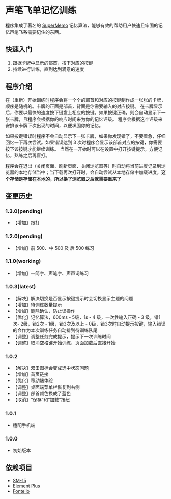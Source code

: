 # 声笔飞单记忆训练

程序集成了著名的 [SuperMemo](https://supermemo.guru/wiki/SuperMemo) 记忆算法，能够有效的帮助用户快速且牢固的记忆声笔飞系需要记住的东西。

## 快速入门

1. 跟据卡牌中显示的部首，按下对应的按键
2. 持续进行训练，直到达到满意的速度

## 程序介绍

在（重新）开始训练时程序会将一个个的部首和对应的按键制作成一张张的卡牌，顺序是随机的。卡牌的正面是部首，背面是你需要输入的对应按键。
在卡牌显示后，你要以最快的速度按下键盘上相应的按键。如果按键正确，则会自动显示下一张卡牌，且程序会根据你的响应时间来为你的记忆评级。
程序会根据这个评级来安排该卡牌下次出现的时间，以便巩固你的记忆。

如果按键错误时程序不会自动显示下一张卡牌，如果你发现错了，不要着急，仔细回忆一下再次尝试。如果错误达到 3 次时程序会显示该部首对应的按键，你需要按下该按键才能继续训练。
当然在一开始时可以在设置中打开按键提示，方便记忆，熟练之后再盲打。

程序会在退出（关闭页面、刷新页面、关闭浏览器等）时自动将当前进度记录到浏览器的本地存储当中；当下载再次打开时，会自动尝试从本地存储中加载进度。**这个存储是存储在本地的，所以换了浏览器之后就需要重来了**

## 变更历史

### 1.3.0(pending)

- 【增加】跟打

### 1.2.0(pending)

- 【增加】前 500、中 500 及 后 500 练习

### 1.1.0(working)

- 【增加】一简字、声笔字、声声词练习

### 1.0.3(latest)

- 【解决】解决切换是否显示按键提示时会切换显示主题的问题
- 【增加】待训练数量提示
- 【增加】删除确认，防止误操作
- 【优化】记忆算法，600ms - 5级，1s - 4 级，一次性输入正确 - 3 级，错1次- 2级，错2次 - 1级，错3次及以上 - 0级，错3次时自动提示按键，输入错误的会作为本次训练任务自动排到待训练队尾
- 【调整】调整任务完成提示，提示下一次训练时间
- 【调整】取消空格键开始训练，页面加载后直接开始

### 1.0.2

- 【解决】双击图标会变成选中状态问题
- 【增加】首页链接
- 【优化】移动端体验
- 【调整】桌面端菜单栏恢复到右侧
- 【调整】部首颜色换成了蓝色
- 【取消】“保存”和“加载”按纽

### 1.0.1

- 适配手机端

### 1.0.0

- 初始版本


## 依赖项目

- [SM-15](https://github.com/slaypni/SM-15)
- [Element Plus](https://element-plus.gitee.io)
- [Fontello](https://fontello.com)